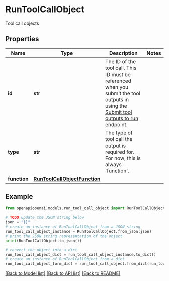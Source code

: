 # RunToolCallObject

Tool call objects

## Properties

Name | Type | Description | Notes
------------ | ------------- | ------------- | -------------
**id** | **str** | The ID of the tool call. This ID must be referenced when you submit the tool outputs in using the [Submit tool outputs to run](/docs/api-reference/runs/submitToolOutputs) endpoint. | 
**type** | **str** | The type of tool call the output is required for. For now, this is always &#x60;function&#x60;. | 
**function** | [**RunToolCallObjectFunction**](RunToolCallObjectFunction.md) |  | 

## Example

```python
from openapiopenai.models.run_tool_call_object import RunToolCallObject

# TODO update the JSON string below
json = "{}"
# create an instance of RunToolCallObject from a JSON string
run_tool_call_object_instance = RunToolCallObject.from_json(json)
# print the JSON string representation of the object
print(RunToolCallObject.to_json())

# convert the object into a dict
run_tool_call_object_dict = run_tool_call_object_instance.to_dict()
# create an instance of RunToolCallObject from a dict
run_tool_call_object_form_dict = run_tool_call_object.from_dict(run_tool_call_object_dict)
```
[[Back to Model list]](../README.md#documentation-for-models) [[Back to API list]](../README.md#documentation-for-api-endpoints) [[Back to README]](../README.md)


